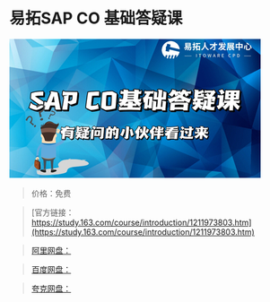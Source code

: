 # 易拓SAP CO 基础答疑课

![img](../../../assets/study163/free/1ad2a19cfeb64971a3de7c28b4240678.jpg)

> 价格：免费

> [官方链接：https://study.163.com/course/introduction/1211973803.htm](https://study.163.com/course/introduction/1211973803.htm)

> [阿里网盘：]()

> [百度网盘：]()

> [夸克网盘：]()
